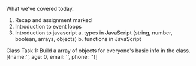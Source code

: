 What we've covered today. 

1. Recap and assignment marked
2. Introduction to event loops 
3. Introduction to javascript
    a. types in JavaScript (string, number, boolean, arrays, objects)
    b. functions in JavaScript

Class Task 1: Build a array of objects for everyone's basic info in the class. 
[{name:'', age: 0, email: '', phone: ''}]